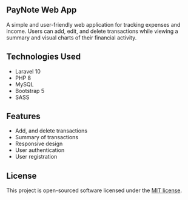 ## PayNote Web App

A simple and user-friendly web application for tracking expenses and income. Users can add, edit, and delete transactions while viewing a summary and visual charts of their financial activity.

## Technologies Used
- Laravel 10
- PHP 8
- MySQL
- Bootstrap 5
- SASS

## Features
- Add, and delete transactions
- Summary of transactions
- Responsive design
- User authentication
- User registration

## License
This project is open-sourced software licensed under the [MIT license](https://opensource.org/licenses/MIT).
